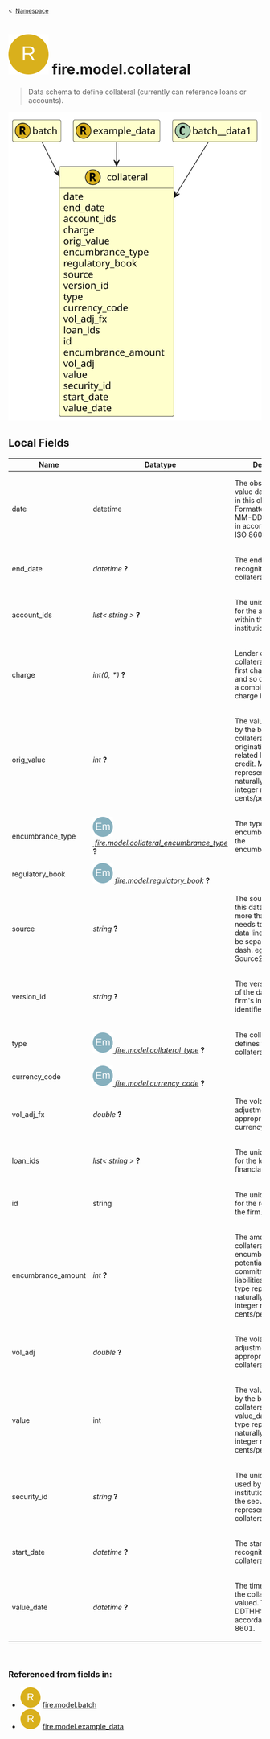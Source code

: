 <sub>&lt;&nbsp; [Namespace](index.md)</sub>
# <img src='images/recordType-lg.svg'/> fire.model.collateral
>  
>Data schema to define collateral (currently can reference loans or accounts).
> 
<img src='images/fire.model.collateral.svg'/>


## Local Fields

<table >
  <thead>
    <tr>
      <th>Name</th>
      <th>Datatype</th>
      <th>Description</th>
    </tr>
  </thead>
  <tbody>
    <tr>
        <td>date</td>
        <td>datetime</td>
        <td><p>The observation or value date for the data in this object. Formatted as YYYY-MM-DDTHH:MM:SSZ in accordance with ISO 8601.</p>
</td>
    </tr>
    <tr>
        <td>end_date</td>
        <td><i>datetime</i> <b>?</b></td>
        <td><p>The end date for recognition of the collateral</p>
</td>
    </tr>
    <tr>
        <td>account_ids</td>
        <td><i>list< string ></i> <b>?</b></td>
        <td><p>The unique identifier/s for the account/s within the financial institution.</p>
</td>
    </tr>
    <tr>
        <td>charge</td>
        <td><i>int(0, *)</i> <b>?</b></td>
        <td><p>Lender charge on collateral, 1 indicates first charge, 2 second and so on. 0 indicates a combination of charge levels.</p>
</td>
    </tr>
    <tr>
        <td>orig_value</td>
        <td><i>int</i> <b>?</b></td>
        <td><p>The valuation as used by the bank for the collateral at the origination of the related loan or line of credit. Monetary type represented as a naturally positive integer number of cents/pence.</p>
</td>
    </tr>
    <tr>
        <td>encumbrance_type</td>
        <td><i><a href='UDT-fire.model.collateral_encumbrance_type.html'><img src='images/enumType.svg'/>&nbsp;fire.model.collateral_encumbrance_type</a></i> <b>?</b></td>
        <td><p>The type of the encumbrance causing the encumbrance_amount.</p>
</td>
    </tr>
    <tr>
        <td>regulatory_book</td>
        <td><i><a href='UDT-fire.model.regulatory_book.html'><img src='images/enumType.svg'/>&nbsp;fire.model.regulatory_book</a></i> <b>?</b></td>
        <td></td>
    </tr>
    <tr>
        <td>source</td>
        <td><i>string</i> <b>?</b></td>
        <td><p>The source(s) where this data originated. If more than one source needs to be stored for data lineage, it should be separated by a dash. eg. Source1-Source2</p>
</td>
    </tr>
    <tr>
        <td>version_id</td>
        <td><i>string</i> <b>?</b></td>
        <td><p>The version identifier of the data such as the firm's internal batch identifier.</p>
</td>
    </tr>
    <tr>
        <td>type</td>
        <td><i><a href='UDT-fire.model.collateral_type.html'><img src='images/enumType.svg'/>&nbsp;fire.model.collateral_type</a></i> <b>?</b></td>
        <td><p>The collateral type defines the form of the collateral provided</p>
</td>
    </tr>
    <tr>
        <td>currency_code</td>
        <td><i><a href='UDT-fire.model.currency_code.html'><img src='images/enumType.svg'/>&nbsp;fire.model.currency_code</a></i> <b>?</b></td>
        <td></td>
    </tr>
    <tr>
        <td>vol_adj_fx</td>
        <td><i>double</i> <b>?</b></td>
        <td><p>The volatility adjustment appropriate to currency mismatch.</p>
</td>
    </tr>
    <tr>
        <td>loan_ids</td>
        <td><i>list< string ></i> <b>?</b></td>
        <td><p>The unique identifiers for the loans within the financial institution.</p>
</td>
    </tr>
    <tr>
        <td>id</td>
        <td>string</td>
        <td><p>The unique identifier for the record within the firm.</p>
</td>
    </tr>
    <tr>
        <td>encumbrance_amount</td>
        <td><i>int</i> <b>?</b></td>
        <td><p>The amount of the collateral that is encumbered by potential future commitments or legal liabilities. Monetary type represented as a naturally positive integer number of cents/pence.</p>
</td>
    </tr>
    <tr>
        <td>vol_adj</td>
        <td><i>double</i> <b>?</b></td>
        <td><p>The volatility adjustment appropriate to the collateral.</p>
</td>
    </tr>
    <tr>
        <td>value</td>
        <td>int</td>
        <td><p>The valuation as used by the bank for the collateral on the value_date. Monetary type represented as a naturally positive integer number of cents/pence.</p>
</td>
    </tr>
    <tr>
        <td>security_id</td>
        <td><i>string</i> <b>?</b></td>
        <td><p>The unique identifier used by the financial institution to identify the security representing collateral.</p>
</td>
    </tr>
    <tr>
        <td>start_date</td>
        <td><i>datetime</i> <b>?</b></td>
        <td><p>The start date for recognition of the collateral</p>
</td>
    </tr>
    <tr>
        <td>value_date</td>
        <td><i>datetime</i> <b>?</b></td>
        <td><p>The timestamp that the collateral was valued. YYYY-MM-DDTHH:MM:SSZ in accordance with ISO 8601.</p>
</td>
    </tr>

  </tbody>
</table>
      

<br/>

### Referenced from fields in:
- <img src='images/recordType.svg'/> [fire.model.batch](UDT-fire.model.batch.md)
- <img src='images/recordType.svg'/> [fire.model.example_data](UDT-fire.model.example_data.md)
